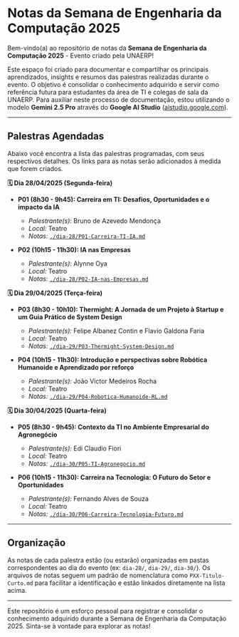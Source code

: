 # Notas da Semana de Engenharia da Computação 2025

Bem-vindo(a) ao repositório de notas da **Semana de Engenharia da Computação 2025** - Evento criado pela UNAERP!

Este espaço foi criado para documentar e compartilhar os principais aprendizados, insights e resumos das palestras realizadas durante o evento. O objetivo é consolidar o conhecimento adquirido e servir como referência futura para estudantes da área de TI e colegas de sala da UNAERP. Para auxiliar neste processo de documentação, estou utilizando o modelo **Gemini 2.5 Pro** através do **Google AI Studio** ([aistudio.google.com](https://aistudio.google.com/)).

---

## Palestras Agendadas

Abaixo você encontra a lista das palestras programadas, com seus respectivos detalhes. Os links para as notas serão adicionados à medida que forem criados.

**🗓️ Dia 28/04/2025 (Segunda-feira)**

*   **P01 (8h30 - 9h45): Carreira em TI: Desafios, Oportunidades e o impacto da IA**
    *   *Palestrante(s):* Bruno de Azevedo Mendonça
    *   *Local:* Teatro
    *   *Notas:* [`./dia-28/P01-Carreira-TI-IA.md`](./dia-28/P01-Carreira-TI-IA.md) <!-- Ou link para o arquivo quando criado -->

*   **P02 (10h15 - 11h30): IA nas Empresas**
    *   *Palestrante(s):* Alynne Oya
    *   *Local:* Teatro
    *   *Notas:* [`./dia-28/P02-IA-nas-Empresas.md`](./dia-28/P02-IA-nas-Empresas.md) <!-- Ou link para o arquivo quando criado -->

**🗓️ Dia 29/04/2025 (Terça-feira)**

*   **P03 (8h30 - 10h10): Thermight: A Jornada de um Projeto à Startup e um Guia Prático de System Design**
    *   *Palestrante(s):* Felipe Albanez Contin e Flavio Galdona Faria
    *   *Local:* Teatro
    *   *Notas:* [`./dia-29/P03-Thermight-System-Design.md`](./dia-29/P03-Thermight-System-Design.md) <!-- Ou link para o arquivo quando criado -->

*   **P04 (10h15 - 11h30): Introdução e perspectivas sobre Robótica Humanoide e Aprendizado por reforço**
    *   *Palestrante(s):* João Victor Medeiros Rocha
    *   *Local:* Teatro
    *   *Notas:* [`./dia-29/P04-Robotica-Humanoide-RL.md`](./dia-29/P04-Robotica-Humanoide-RL.md) <!-- Ou link para o arquivo quando criado -->

**🗓️ Dia 30/04/2025 (Quarta-feira)**

*   **P05 (8h30 - 9h45): Contexto da TI no Ambiente Empresarial do Agronegócio**
    *   *Palestrante(s):* Edi Claudio Fiori
    *   *Local:* Teatro
    *   *Notas:* [`./dia-30/P05-TI-Agronegocio.md`](./dia-30/P05-TI-Agronegocio.md) <!-- Ou link para o arquivo quando criado -->

*   **P06 (10h15 - 11h30): Carreira na Tecnologia: O Futuro do Setor e Oportunidades**
    *   *Palestrante(s):* Fernando Alves de Souza
    *   *Local:* Teatro
    *   *Notas:* [`./dia-30/P06-Carreira-Tecnologia-Futuro.md`](./dia-30/P06-Carreira-Tecnologia-Futuro.md) <!-- Ou link para o arquivo quando criado -->

---

## Organização

As notas de cada palestra estão (ou estarão) organizadas em pastas correspondentes ao dia do evento (ex: `dia-28/`, `dia-29/`, `dia-30/`). Os arquivos de notas seguem um padrão de nomenclatura como `PXX-Titulo-Curto.md` para facilitar a identificação e estão linkados diretamente na lista acima.

---

Este repositório é um esforço pessoal para registrar e consolidar o conhecimento adquirido durante a Semana de Engenharia da Computação 2025. Sinta-se à vontade para explorar as notas!
